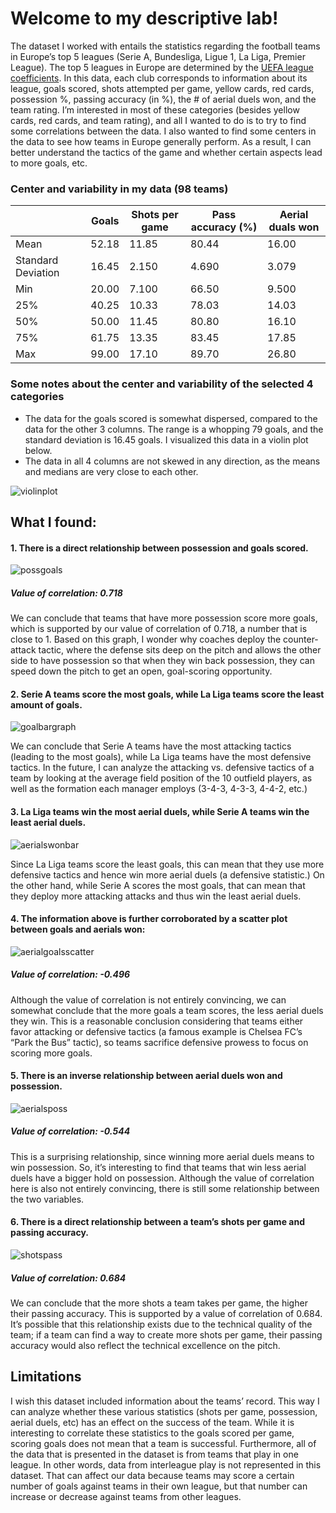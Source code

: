 # Welcome to my descriptive lab!

The dataset I worked with entails the statistics regarding the football teams in Europe’s top 5 leagues (Serie A, Bundesliga, Ligue 1, La Liga, Premier League). The top 5 leagues in Europe are determined by the [UEFA league coefficients](https://www.uefa.com/nationalassociations/uefarankings/country/). In this data, each club corresponds to information about its league, goals scored, shots attempted per game, yellow cards, red cards, possession %, passing accuracy (in %), the # of aerial duels won, and the team rating. I’m interested in most of these categories (besides yellow cards, red cards, and team rating), and all I wanted to do is to try to find some correlations between the data. I also wanted to find some centers in the data to see how teams in Europe generally perform. As a result, I can better understand the tactics of the game and whether certain aspects lead to more goals, etc. 

### Center and variability in my data (98 teams)
|       | Goals | Shots per game | Pass accuracy (%) | Aerial duals won |
| ----------- | ----------- | ----------- | ----------- | ----------- |
| Mean | 52.18 | 11.85 | 80.44 | 16.00| 
| Standard Deviation | 16.45 | 2.150 | 4.690 | 3.079 | 
| Min | 20.00 | 7.100 | 66.50 | 9.500 |
| 25% | 40.25 | 10.33 | 78.03 | 14.03 |
| 50% | 50.00 | 11.45 | 80.80 | 16.10 |
| 75% | 61.75 | 13.35 | 83.45 | 17.85 |
| Max | 99.00 | 17.10 | 89.70 | 26.80 |

### Some notes about the center and variability of the selected 4 categories
- The data for the goals scored is somewhat dispersed, compared to the data for the other 3 columns. The range is a whopping 79 goals, and the standard deviation is 16.45 goals. I visualized this data in a violin plot below.
- The data in all 4 columns are not skewed in any direction, as the means and medians are very close to each other. 

![violinplot](/assets/img/violin.png)

## What I found:

#### 1. There is a direct relationship between possession and goals scored. 

![possgoals](/assets/img/possgoals.png)

##### Value of correlation: 0.718

We can conclude that teams that have more possession score more goals, which is supported by our value of correlation of 0.718, a number that is close to 1. Based on this graph, I wonder why coaches deploy the counter-attack tactic, where the defense sits deep on the pitch and allows the other side to have possession so that when they win back possession, they can speed down the pitch to get an open, goal-scoring opportunity. 

#### 2. Serie A teams score the most goals, while La Liga teams score the least amount of goals. 

![goalbargraph](/assets/img/goalsbar.png)

We can conclude that Serie A teams have the most attacking tactics (leading to the most goals), while La Liga teams have the most defensive tactics. In the future, I can  analyze the attacking vs. defensive tactics of a team by looking at the average field position of the 10 outfield players, as well as the formation each manager employs (3-4-3, 4-3-3, 4-4-2, etc.)

#### 3. La Liga teams win the most aerial duels, while Serie A teams win the least aerial duels.

![aerialswonbar](/assets/img/aerialsbar.png)

Since La Liga teams score the least goals, this can mean that they use more defensive tactics and hence win more aerial duels (a defensive statistic.) On the other hand, while Serie A scores the most goals, that can mean that they deploy more attacking attacks and thus win the least aerial duels.

#### 4. The information above is further corroborated by a scatter plot between goals and aerials won:

![aerialgoalsscatter](/assets/img/aerialsgoals.png)

##### Value of correlation: -0.496

Although the value of correlation is not entirely convincing, we can somewhat conclude that the more goals a team scores, the less aerial duels they win. This is a reasonable conclusion considering that teams either favor attacking or defensive tactics (a famous example is Chelsea FC’s “Park the Bus” tactic), so teams sacrifice defensive prowess to focus on scoring more goals. 

#### 5. There is an inverse relationship between aerial duels won and possession.

![aerialsposs](/assets/img/aerialsposs.png)

##### Value of correlation: -0.544

This is a surprising relationship, since winning more aerial duels means to win possession. So, it’s interesting to find that teams that win less aerial duels have a bigger hold on possession. Although the value of correlation here is also not entirely convincing, there is still some relationship between the two variables.

#### 6. There is a direct relationship between a team’s shots per game and passing accuracy.

![shotspass](/assets/img/shotspass.png)

##### Value of correlation: 0.684

We can conclude that the more shots a team takes per game, the higher their passing accuracy. This is supported by a value of correlation of 0.684. It’s possible that this relationship exists due to the technical quality of the team; if a team can find a way to create more shots per game, their passing accuracy would also reflect the technical excellence on the pitch. 

## Limitations
I wish this dataset included information about the teams’ record. This way I can analyze whether these various statistics (shots per game, possession, aerial duels, etc) has an effect on the success of the team. While it is interesting to correlate these statistics to the goals scored per game, scoring goals does not mean that a team is successful. Furthermore, all of the data that is presented in the dataset is from teams that play in one league. In other words, data from interleague play is not represented in this dataset. That can affect our data because teams may score a certain number of goals against teams in their own league, but that number can increase or decrease against teams from other leagues. 
